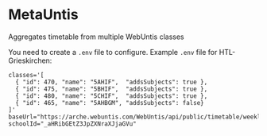 # MetaUntis
Aggregates timetable from multiple WebUntis classes

You need to create a `.env` file to configure.
Example `.env` file for HTL-Grieskirchen:
```
classes='[
  { "id": 470, "name": "5AHIF",  "addsSubjects": true },
  { "id": 475, "name": "5BHIF",  "addsSubjects": true },
  { "id": 480, "name": "5CHIF",  "addsSubjects": true },
  { "id": 465, "name": "5AHBGM", "addsSubjects": false}
]'
baseUrl="https://arche.webuntis.com/WebUntis/api/public/timetable/weekly/data"
schoolId="_aHRibGEtZ3JpZXNraXJjaGVu"
```
